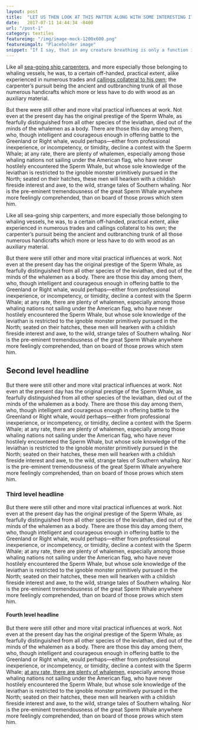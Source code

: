 ```yaml
---
layout: post
title:  "LET US THEN LOOK AT THIS MATTER ALONG WITH SOME INTERESTING ITEMS CONTINGENT"
date:   2017-07-11 14:44:34 -0400
url: "/post-1"
category: textiles
featureimg: "/img/image-mock-1200x600.png"
featureimgalt: "Placeholder image"
snippet: "If I say, that in any creature breathing is only a function indispensable to vitality, inasmuch as it withdraws from the air a certain element, which being subsequently brought into contact with the blood imparts to the blood its vivifying principle, I do not think I shall err; though I may possibly use some superfluous scientific words. Assume it, and it follows that if all the blood in a man could be aerated with one breath, he might then seal up his nostrils and not fetch another for a considerable time. That is to say, he would then live without breathing."
---
```


<!-- <div>
  <figure class="post-header-figure">
  <img src="/img/image-mock-1200x600.png" alt="1200x600">
    <figcaption>Reshaping The Countryside:
      Cotton And The Rural Landscape</figcaption>
  </figure>
</div> -->

Like all <a href="#">sea-going ship carpenters</a>, and more especially those belonging to whaling vessels, he was, to a certain off-handed, practical extent, alike experienced in numerous trades and <a href="#">callings collateral to his own</a>; the carpenter’s pursuit being the ancient and outbranching trunk of all those numerous handicrafts which more or less have to do with wood as an auxiliary material.

But there were still other and more vital practical influences at work. Not even at the present day has the original prestige of the Sperm Whale, as fearfully distinguished from all other species of the leviathan, died out of the minds of the whalemen as a body. There are those this day among them, who, though intelligent and courageous enough in offering battle to the Greenland or Right whale, would perhaps—either from professional inexperience, or incompetency, or timidity, decline a contest with the Sperm Whale; at any rate, there are plenty of whalemen, especially among those whaling nations not sailing under the American flag, who have never hostilely encountered the Sperm Whale, but whose sole knowledge of the leviathan is restricted to the ignoble monster primitively pursued in the North; seated on their hatches, these men will hearken with a childish fireside interest and awe, to the wild, strange tales of Southern whaling. Nor is the pre-eminent tremendousness of the great Sperm Whale anywhere more feelingly comprehended, than on board of those prows which stem him.

Like all sea-going ship carpenters, and more especially those belonging to whaling vessels, he was, to a certain off-handed, practical extent, alike experienced in numerous trades and callings collateral to his own; the carpenter’s pursuit being the ancient and outbranching trunk of all those numerous handicrafts which more or less have to do with wood as an auxiliary material.

But there were still other and more vital practical influences at work. Not even at the present day has the original prestige of the Sperm Whale, as fearfully distinguished from all other species of the leviathan, died out of the minds of the whalemen as a body. There are those this day among them, who, though intelligent and courageous enough in offering battle to the Greenland or Right whale, would perhaps—either from professional inexperience, or incompetency, or timidity, decline a contest with the Sperm Whale; at any rate, there are plenty of whalemen, especially among those whaling nations not sailing under the American flag, who have never hostilely encountered the Sperm Whale, but whose sole knowledge of the leviathan is restricted to the ignoble monster primitively pursued in the North; seated on their hatches, these men will hearken with a childish fireside interest and awe, to the wild, strange tales of Southern whaling. Nor is the pre-eminent tremendousness of the great Sperm Whale anywhere more feelingly comprehended, than on board of those prows which stem him.

## Second level headline

But there were still other and more vital practical influences at work. Not even at the present day has the original prestige of the Sperm Whale, as fearfully distinguished from all other species of the leviathan, died out of the minds of the whalemen as a body. There are those this day among them, who, though intelligent and courageous enough in offering battle to the Greenland or Right whale, would perhaps—either from professional inexperience, or incompetency, or timidity, decline a contest with the Sperm Whale; at any rate, there are plenty of whalemen, especially among those whaling nations not sailing under the American flag, who have never hostilely encountered the Sperm Whale, but whose sole knowledge of the leviathan is restricted to the ignoble monster primitively pursued in the North; seated on their hatches, these men will hearken with a childish fireside interest and awe, to the wild, strange tales of Southern whaling. Nor is the pre-eminent tremendousness of the great Sperm Whale anywhere more feelingly comprehended, than on board of those prows which stem him.

### Third level headline

But there were still other and more vital practical influences at work. Not even at the present day has the original prestige of the Sperm Whale, as fearfully distinguished from all other species of the leviathan, died out of the minds of the whalemen as a body. There are those this day among them, who, though intelligent and courageous enough in offering battle to the Greenland or Right whale, would perhaps—either from professional inexperience, or incompetency, or timidity, decline a contest with the Sperm Whale; at any rate, there are plenty of whalemen, especially among those whaling nations not sailing under the American flag, who have never hostilely encountered the Sperm Whale, but whose sole knowledge of the leviathan is restricted to the ignoble monster primitively pursued in the North; seated on their hatches, these men will hearken with a childish fireside interest and awe, to the wild, strange tales of Southern whaling. Nor is the pre-eminent tremendousness of the great Sperm Whale anywhere more feelingly comprehended, than on board of those prows which stem him.

#### Fourth level headline

But there were still other and more vital practical influences at work. Not even at the present day has the original prestige of the Sperm Whale, as fearfully distinguished from all other species of the leviathan, died out of the minds of the whalemen as a body. There are those this day among them, who, though intelligent and courageous enough in offering battle to the Greenland or Right whale, would perhaps—either from professional inexperience, or incompetency, or timidity, decline a contest with the Sperm Whale; <a href="#">at any rate, there are plenty of whalemen</a>, especially among those whaling nations not sailing under the American flag, who have never hostilely encountered the Sperm Whale, but whose sole knowledge of the leviathan is restricted to the ignoble monster primitively pursued in the North; seated on their hatches, these men will hearken with a childish fireside interest and awe, to the wild, strange tales of Southern whaling. Nor is the pre-eminent tremendousness of the great Sperm Whale anywhere more feelingly comprehended, than on board of those prows which stem him.
